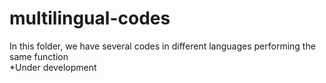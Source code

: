 # multilingual-codes

In this folder, we have several codes in different languages performing the same function <br/>
*Under development
